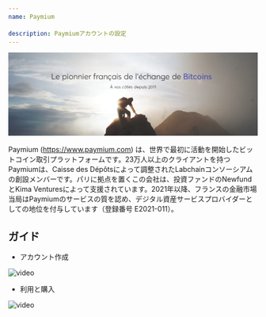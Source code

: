 ```yaml
---
name: Paymium

description: Paymiumアカウントの設定
---
```


![cover](assets/cover.webp)

Paymium (https://www.paymium.com) は、世界で最初に活動を開始したビットコイン取引プラットフォームです。23万人以上のクライアントを持つPaymiumは、Caisse des Dépôtsによって調整されたLabchainコンソーシアムの創設メンバーです。パリに拠点を置くこの会社は、投資ファンドのNewfundとKima Venturesによって支援されています。2021年以降、フランスの金融市場当局はPaymiumのサービスの質を認め、デジタル資産サービスプロバイダーとしての地位を付与しています（登録番号 E2021-011）。

## ガイド

- アカウント作成

![video](https://youtu.be/fioQ7BvmFtI)

- 利用と購入

![video](https://youtu.be/JVizZzRmJf8)